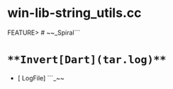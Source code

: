# win-lib-string_utils.cc
FEATURE> # ~~_Spiral```
# `**Invert[Dart](tar.log)**`
- [ LogFile] ```_~~
